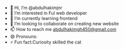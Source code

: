 - 👋 Hi, I’m @abdulhakimjnr
- 👀 I’m interested in Ful web developer 
- 🌱 I’m currently learning frontend
- 💞️ I’m looking to collaborate on creating new website
- 📫 How to reach me abdulhakimgh450@gmail.com 
- 😄 Pronouns:
- ⚡ Fun fact:Curiosity skilled the cat 


<!---
abdulhakimjnr/abdulhakimjnr is a ✨ special ✨ repository because its `README.md` (this file) appears on your GitHub profile.
You can click the Preview link to take a look at your changes.
--->
